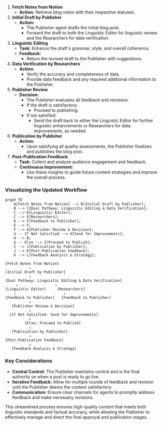 1. **Fetch Notes from Notion**
    - **Action:** Retrieve blog notes with their respective statuses.
2. **Initial Draft by Publisher**
    - **Action:**
        - The Publisher agent drafts the initial blog post.
        - Forward the draft to both the Linguistic Editor for linguistic review and the Researchers for data verification.
3. **Linguistic Editing**
    - **Task:** Enhance the draft's grammar, style, and overall coherence.
    - **Feedback:**
        - Return the revised draft to the Publisher with suggestions.
4. **Data Verification by Researchers**
    - **Action:**
        - Verify the accuracy and completeness of data.
        - Provide data feedback and any required additional information to the Publisher.
5. **Publisher Review**
    - **Decision:**
        - The Publisher evaluates all feedback and revisions.
        - If the draft is satisfactory:
            - Proceed to publishing.
        - If not satisfied:
            - Send the draft back to either the Linguistic Editor for further linguistic enhancements or Researchers for data improvements, as needed.
6. **Publication by Publisher**
    - **Action:**
        - Upon satisfying all quality assessments, the Publisher finalizes and publishes the blog post.
7. **Post-Publication Feedback**
    - **Task:** Collect and analyze audience engagement and feedback.
    - **Continuous Improvement:**
        - Use these insights to guide future content strategies and improve the overall process.

### Visualizing the Updated Workflow

```mermaid
graph TD
    A[Fetch Notes from Notion] --> B[Initial Draft by Publisher];
    B --> C{Dual Pathway: Linguistic Editing & Data Verification};
    C --> D[Linguistic Editor];
    C --> E[Researchers];
    D --> F[Feedback to Publisher];
    E --> F;
    F --> G{Publisher Review & Decision};
    G -- If Not Satisfied --> H[Send for Improvements];
    H --> B;
    G -- Else --> I[Proceed to Publish];
    I --> J[Publication by Publisher];
    J --> K[Post-Publication Feedback];
    K --> L[Feedback Analysis & Strategy];

```

```
[Fetch Notes from Notion]
           ↓
[Initial Draft by Publisher]
           ↓
[Dual Pathway: Linguistic Editing & Data Verification]
     ↙                 ↘
[Linguistic Editor]     [Researchers]
    ↓                      ↓
[Feedback to Publisher]   [Feedback to Publisher]
           ↓
   [Publisher Review & Decision]
           ↓
  [If Not Satisfied: Send for Improvements]
           ↖
         [Else: Proceed to Publish]
           ↓
   [Publication by Publisher]
           ↓
[Post-Publication Feedback]
           ↓
   [Feedback Analysis & Strategy]

```

### Key Considerations

- **Central Control:** The Publisher maintains control and is the final authority on when a post is ready to go live.
- **Iterative Feedback:** Allow for multiple rounds of feedback and revision until the Publisher deems the content satisfactory.
- **Communication:** Ensure clear channels for agents to promptly address feedback and make necessary revisions.

This streamlined process ensures high-quality content that meets both linguistic standards and factual accuracy, while allowing the Publisher to effectively manage and direct the final approval and publication stages.
